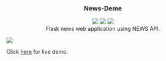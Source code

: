 <h3 align="center">News-Deme</h3>
<p align="center">
<img src="https://img.shields.io/badge/License-GNU GPL V3.0-blue.svg">
<img src="https://img.shields.io/badge/Made with-Flask-green.svg">
<img src="https://img.shields.io/badge/Powered by-NEWS API-red.svg">
<br>
Flask news web application using NEWS API. 
</p>

![](https://github.com/gowtham758550/News-Deme/blob/main/demo/MNML-January18-013037PM.gif) 

Click <a href="https://gowtham758550.pythonanywhere.com" target="_blank">here</a> for live demo. 
